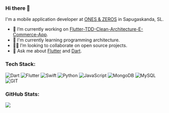 ### Hi there 👋
I'm a mobile application developer at [ONES & ZEROS](https://onzdev.com) in Sapugaskanda, SL.

- 🧱 I’m currently working on [Flutter-TDD-Clean-Architecture-E-Commerce-App](https://github.com/Sameera-Perera/Flutter-TDD-Clean-Architecture-E-Commerce-App).
- 🌱 I'm currently learning programming architecture.
- 🧑‍💻 I’m looking to collaborate on open source projects.
- 💬 Ask me about [Flutter](https://flutter.dev) and [Dart](https://dart.dev).

### Tech Stack:
![Dart](https://img.shields.io/badge/dart-%230175C2.svg?style=for-the-badge&logo=dart&logoColor=white) ![Flutter](https://img.shields.io/badge/Flutter-%2302569B.svg?style=for-the-badge&logo=Flutter&logoColor=white) ![Swift](https://img.shields.io/badge/swift-F54A2A?style=for-the-badge&logo=swift&logoColor=white) ![Python](https://img.shields.io/badge/python-3670A0?style=for-the-badge&logo=python&logoColor=ffdd54) ![JavaScript](https://img.shields.io/badge/javascript-%23323330.svg?style=for-the-badge&logo=javascript&logoColor=%23F7DF1E) ![MongoDB](https://img.shields.io/badge/MongoDB-%234ea94b.svg?style=for-the-badge&logo=mongodb&logoColor=white) ![MySQL](https://img.shields.io/badge/mysql-%2300f.svg?style=for-the-badge&logo=mysql&logoColor=white) ![GIT](https://img.shields.io/badge/Git-fc6d26?style=for-the-badge&logo=git&logoColor=white)

### GitHub Stats:
![](https://github-readme-stats.vercel.app/api?username=Sameera-Perera&theme=vue-dark&hide_border=false&include_all_commits=true&count_private=true)<br/>
